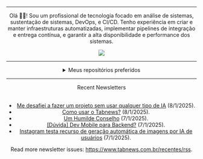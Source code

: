 <div align="center">
<hr>
<p>Olá 👋🏾! Sou um profissional de tecnologia focado em análise de sistemas, sustentação de sistemas, DevOps, e CI/CD. Tenho experiência em criar e manter infraestruturas automatizadas, implementar pipelines de integração e entrega contínua, e garantir a alta disponibilidade e performance dos sistemas.</p>
  <img src="https://media.giphy.com/media/yAGIvCiwPJn5C/giphy.gif">
<hr>
  <details>
  <summary>Meus repositórios preferidos</summary>
  <br />
  Alguns dos meus melhores repositórios:
  <br />
<br />
  <ul><li><a href=https://github.com/KubeNerd/aluratube target="_blank" rel="noopener noreferrer">KubeNerd/aluratube</a> (<b>0</b> ✨ and <b>0</b> 🍴): Aluratube - Desenvolvido durante a imersão React da Alura no final de 2022</li><li><a href=https://github.com/KubeNerd/nlw-ia target="_blank" rel="noopener noreferrer">KubeNerd/nlw-ia</a> (<b>0</b> ✨ and <b>0</b> 🍴): Projeto desenvolvido durante a NLW IA - Usando a API da OPENAI</li><li><a href=https://github.com/KubeNerd/nlw-journey-ia target="_blank" rel="noopener noreferrer">KubeNerd/nlw-journey-ia</a> (<b>0</b> ✨ and <b>0</b> 🍴): NLW IA - Agent de viagens usando python + langchain + GPT</li>
<li>More coming soon :).</li>
</ul>
  </details>
  <hr/>
    <summary>Recent Newsletters</summary>
  <br />
  <ul>
    <li><a href=https://www.tabnews.com.br/Pato/me-desafiei-a-fazer-um-projeto-sem-usar-qualquer-tipo-de-ia target="_blank" rel="noopener noreferrer">Me desafiei a fazer um projeto sem usar qualquer tipo de IA</a> (8/1/2025).</li><li><a href=https://www.tabnews.com.br/vcspc/como-usar-o-tabnews target="_blank" rel="noopener noreferrer">Como usar o Tabnews?</a> (8/1/2025).</li><li><a href=https://www.tabnews.com.br/oseias/um-humilde-conselho target="_blank" rel="noopener noreferrer">Um Humilde Conselho</a> (7/1/2025).</li><li><a href=https://www.tabnews.com.br/Drawiin2/duvida-dev-mobile-para-backend target="_blank" rel="noopener noreferrer">[Dúvida]  Dev Mobile para Backend?</a> (7/1/2025).</li><li><a href=https://www.tabnews.com.br/NewsletterOficial/instagram-testa-recurso-de-geracao-automatica-de-imagens-por-ia-de-usuarios target="_blank" rel="noopener noreferrer">Instagram testa recurso de geração automática de imagens por IA de usuários</a> (7/1/2025).</li>
  </ul>
<p>Read more newsletter issues: <a href="https://www.tabnews.com.br/recentes/rss">https://www.tabnews.com.br/recentes/rss</a>.</p>
  </details>
